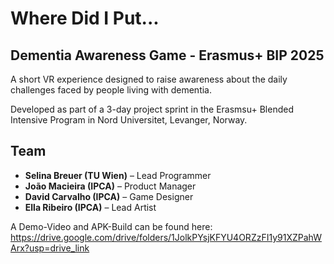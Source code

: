 # Where Did I Put... 
## Dementia Awareness Game - Erasmus+ BIP 2025
A short VR experience designed to raise awareness about the daily challenges faced by people living with dementia.

Developed as part of a 3-day project sprint in the Erasmsu+ Blended Intensive Program in Nord Universitet, Levanger, Norway.

## Team
- **Selina Breuer (TU Wien)** – Lead Programmer
- **João Macieira (IPCA)** – Product Manager
- **David Carvalho (IPCA)** – Game Designer
- **Ella Ribeiro (IPCA)** – Lead Artist

A Demo-Video and APK-Build can be found here: https://drive.google.com/drive/folders/1JolkPYsjKFYU4ORZzFI1y91XZPahWArx?usp=drive_link
